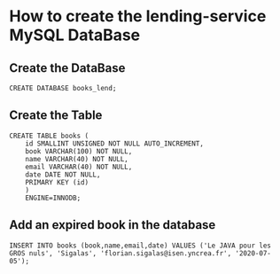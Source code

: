 # How to create the lending-service MySQL DataBase

## Create the DataBase
	CREATE DATABASE books_lend;

## Create the Table
	CREATE TABLE books (
  		id SMALLINT UNSIGNED NOT NULL AUTO_INCREMENT,
  		book VARCHAR(100) NOT NULL,
  		name VARCHAR(40) NOT NULL,
  		email VARCHAR(40) NOT NULL,
  		date DATE NOT NULL,
  		PRIMARY KEY (id)
  		)
  		ENGINE=INNODB;

## Add an expired book in the database
  	INSERT INTO books (book,name,email,date) VALUES ('Le JAVA pour les GROS nuls', 'Sigalas', 'florian.sigalas@isen.yncrea.fr', '2020-07-05');
